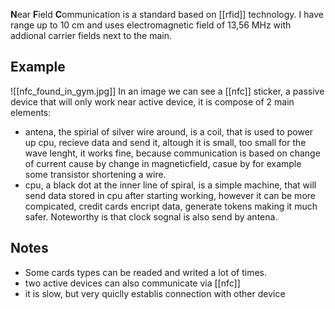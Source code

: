 **N**ear **F**ield **C**ommunication is a standard based on [[rfid]] technology. I have range up to 10 cm and uses electromagnetic field of 13,56 MHz with addional carrier fields next to the main.

## Example
![[nfc_found_in_gym.jpg]]
In an image we can see a [[nfc]] sticker, a passive device that will only work near active device, it is compose of 2 main elements:
- antena, the spirial of silver wire around, is a coil, that is used to power up cpu, recieve data and send it, altough it is small, too small for the wave lenght, it works fine, because communication is based on change of current cause by change in magneticfield, casue by for example some transistor shortening a wire.
- cpu, a black dot at the inner line of spiral, is a simple machine, that will send data stored in cpu after starting working, however it can be more compicated, credit cards encript data, generate tokens making it much safer. Noteworthy is that clock sognal is also send by antena.
## Notes
- Some cards types can be readed and writed a lot of times.
- two active devices can also communicate via [[nfc]]
- it is slow, but very quiclly establis connection with other device